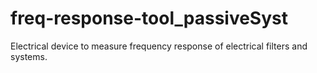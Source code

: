 # freq-response-tool_passiveSyst
Electrical device to measure frequency response of electrical filters and systems.

